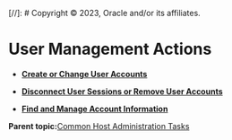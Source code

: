 [//]: # Copyright © 2023, Oracle and/or its affiliates.

# User Management Actions

-   **[Create or Change User Accounts](../topics/cockpit-usermanage_create_a_user.md)**  

-   **[Disconnect User Sessions or Remove User Accounts](../topics/cockpit-usermanage_access_the_accounts_page.md)**  

-   **[Find and Manage Account Information](../topics/search_sort_view_accts.md)**  


**Parent topic:**[Common Host Administration Tasks](../topics/common_administration.md)

